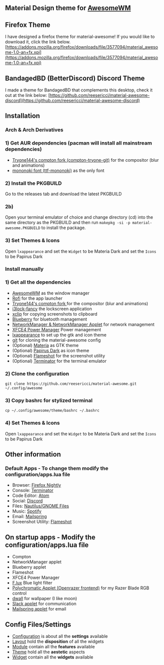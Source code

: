 ## Material Design theme for [AwesomeWM](https://awesomewm.org/)

## Firefox Theme
I have designed a firefox theme for material-awesome! If you would like to download it, click the link below.
[https://addons.mozilla.org/firefox/downloads/file/3577094/material_awesome-1.0-an+fx.xpi](https://addons.mozilla.org/firefox/downloads/file/3577094/material_awesome-1.0-an+fx.xpi)

## BandagedBD (BetterDiscord) Discord Theme
I made a theme for BandagedBD that complements this desktop, check it out at the link below:
[https://github.com/reesericci/material-awesome-discord](https://github.com/reesericci/material-awesome-discord)

## Installation
### Arch & Arch Derivatives

### 1) Get AUR dependencies (pacman will install all mainstream dependencies)
- [Tryone144's compton fork (compton-tryone-git)](https://aur.archlinux.org/packages/compton-tryone-git/) for the compositor (blur and animations)
- [mononoki font (ttf-mononoki)](https://aur.archlinux.org/packages/ttf-mononoki/) as the only font
### 2) Install the PKGBUILD
Go to the releases tab and download the latest PKGBUILD
### 2b)
Open your terminal emulator of choice and change directory (cd) into the same directory as the PKGBUILD and then run ```makepkg -si -p material-awesome.PKGBUILD``` to install the package.

### 3) Set Themes & Icons
Open ```lxappearance``` and set the ```Widget``` to be Materia Dark and set the ```Icons``` to be Papirus Dark

### Install manually

### 1) Get all the dependencies
- [AwesomeWM](https://awesomewm.org/) as the window manager
- [Rofi](https://github.com/DaveDavenport/rofi) for the app launcher
- [Tryone144's compton fork ](https://github.com/tryone144/compton) for the compositor (blur and animations)
- [i3lock-fancy](https://github.com/meskarune/i3lock-fancy) the lockscreen application
- [xclip](https://github.com/astrand/xclip) for copying screenshots to clipboard
- [Blueberry](https://github.com/linuxmint/bluetooth) for bluetooth management
- [NetworkManager & NetworkManager Applet](https://wiki.gnome.org/Projects/NetworkManager) for network management
- [XFCE4 Power Manager](https://docs.xfce.org/xfce/xfce4-power-manager/start) Power management
- [lxappearance](https://sourceforge.net/projects/lxde/files/LXAppearance/) to set up the gtk and icon theme
- [git](https://git-scm.com) for cloning the material-awesome config
- (Optional) [Materia](https://github.com/nana-4/materia-theme) as GTK theme
- (Optional) [Papirus Dark](https://github.com/PapirusDevelopmentTeam/papirus-icon-theme) as icon theme
- (Optional) [Flameshot](https://flameshot.js.org) for the screenshot utility
- (Optional) [Terminator](https://flameshot.js.org) for the terminal emulator

### 2) Clone the configuration

```
git clone https://github.com/reesericci/material-awesome.git ~/.config/awesome
```
### 3) Copy bashrc for stylized terminal
``` 
cp ~/.config/awesome/theme/bashrc ~/.bashrc 
```
### 4) Set Themes & Icons
Open ```lxappearance``` and set the ```Widget``` to be Materia Dark and set the ```Icons``` to be Papirus Dark

## Other information

### Default Apps - To change them modify the configuration/apps.lua file
- Browser: [Firefox Nightly](https://firefox.com)
- Console: [Terminator](https://launchpad.net/terminator/)
- Code Editor: [Atom](https://atom.io)
- Social: [Discord](https://discordapp.com)
- Files: [Nautilus/GNOME Files](https://wiki.gnome.org/action/show/Apps/Files?action=show&redirect=Apps%2FNautilus)
- Music: [Spotify](https://snapcraft.io/spotify)
- Email: [Mailspring](https://getmailspring.com)
- Screenshot Utility: [Flameshot](https://flameshot.js.org)
## On startup apps - Modify the configuration/apps.lua file
- Compton
- NetworkManager applet
- Blueberry applet
- Flameshot 
- XFCE4 Power Manager
- [F.lux](https://justgetflux.com/) Blue light filter
- [Polychromatic Applet (Openrazer frontend)](https://polychromatic.app/) for my Razer Blade RGB control
- [dwall](https://github.com/adi1090x/dynamic-wallpaper) for wallpaper (I like moon)
- [Slack applet](https://slack.com) for communication
- [Mailspring applet](https://getmailspring.com) for email
## Config Files/Settings
* [Configuration](./configuration) is about all the **settings** available
* [Layout](./layout) hold the **disposition** of all the widgets
* [Module](./module) contain all the **features** available
* [Theme](./theme) hold all the **aestetic** aspects
* [Widget](./widget) contain all the **widgets** available
